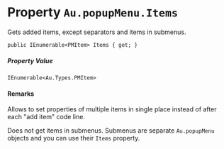 # Property `Au.popupMenu.Items`

Gets added items, except separators and items in submenus.

```
public IEnumerable<PMItem> Items { get; }
```

##### Property Value

`IEnumerable<Au.Types.PMItem>`

#### Remarks

Allows to set properties of multiple items in single place instead of after each "add item" code line.

Does not get items in submenus. Submenus are separate `Au.popupMenu` objects and you can use their `Items` property.